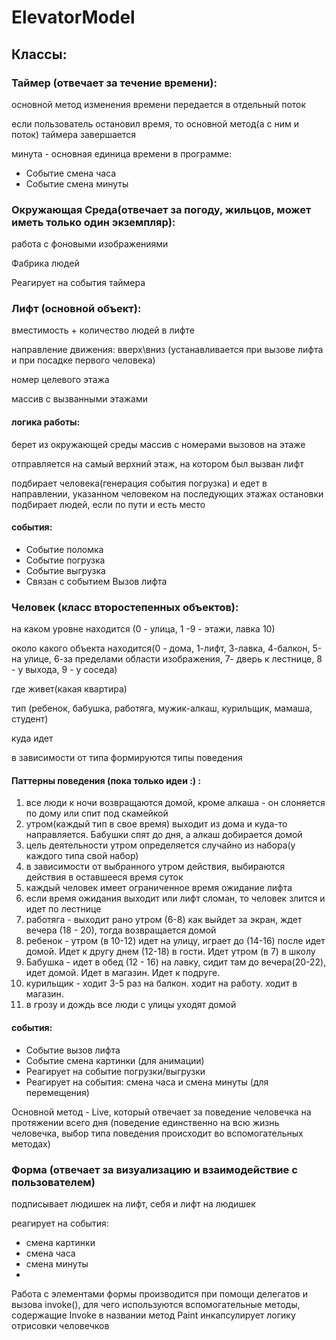 # ElevatorModel
## Классы:
### Таймер (отвечает за течение времени):
основной метод изменения времени передается в отдельный поток

если пользователь остановил время, то основной метод(а с ним и поток) таймера завершается

минута - основная единица времени в программе:

- Событие смена часа
- Событие смена минуты

### Окружающая Среда(отвечает за погоду, жильцов, может иметь только один экземпляр):

работа с фоновыми изображениями

Фабрика людей

Реагирует на события таймера

### Лифт (основной объект):

вместимость + количество людей в лифте

направление движения: вверх\вниз (устанавливается при вызове лифта и при посадке первого человека)

номер целевого этажа

массив с вызванными этажами

#### логика работы:
берет из окружающей среды массив с номерами вызовов на этаже

отправляется на самый верхний этаж, на котором был вызван лифт

подбирает человека(генерация события погрузка) и едет в направлении, указанном человеком на последующих этажах остановки подбирает людей, если по пути и есть место

#### события:
- Событие поломка
- Событие погрузка
- Событие выгрузка
- Связан с событием Вызов лифта

### Человек (класс второстепенных объектов):

на каком уровне находится (0 - улица, 1 -9 - этажи, лавка 10)

около какого объекта находится(0 - дома, 1-лифт, 3-лавка, 4-балкон, 5-на улице, 6-за пределами области изображения, 7- дверь к лестнице, 8 - у выхода, 9 - у соседа)

где живет(какая квартира)

тип (ребенок, бабушка, работяга, мужик-алкаш, курильщик, мамаша, студент)

куда идет

в зависимости от типа формируются типы поведения

#### Паттерны поведения (пока только идеи :) :
1. все люди к ночи возвращаются домой, кроме алкаша - он слоняется по дому или спит под скамейкой
2. утром(каждый тип в свое время) выходит из дома и куда-то направляется. Бабушки спят до дня, а алкаш добирается домой
3. цель деятельности утром определяется случайно из набора(у каждого типа свой набор)
4. в зависимости от выбранного утром действия, выбираются действия в оставшееся время суток
5. каждый человек имеет ограниченное время ожидание лифта
6. если время ожидания выходит или лифт сломан, то человек злится и идет по лестнице
7. работяга - выходит рано утром (6-8) как выйдет за экран, ждет вечера (18 - 20), тогда возвращается домой
8.  ребенок - утром (в 10-12) идет на улицу, играет до (14-16) после идет домой. Идет к другу днем (12-18) в гости. Идет утром (в 7) в школу
9. Бабушка - идет в обед (12 - 16) на лавку, сидит там до вечера(20-22), идет домой. Идет в магазин. Идет к подруге.
10. курильщик - ходит 3-5 раз на балкон. ходит на работу. ходит в магазин.
11. в грозу и дождь все люди с улицы уходят домой

#### события:
- Событие вызов лифта
- Событие смена картинки (для анимации)
- Реагирует на событие погрузки/выгрузки
- Реагирует на события: смена часа и смена минуты (для перемещения)

Основной метод - Live, который отвечает за поведение человечка на протяжении всего дня (поведение единственно на всю жизнь человечка, выбор типа поведения происходит во вспомогательных методах)

### Форма (отвечает за визуализацию и взаимодействие с пользователем)

подписывает людишек на лифт, себя и лифт на людишек

реагирует на события:
- смена картинки
- смена часа
- смена минуты
- 
Работа с элементами формы производится при помощи делегатов и вызова invoke(), для чего используются вспомогательные методы, содержащие Invoke в названии метод Paint инкапсулирует логику отрисовки человечков
